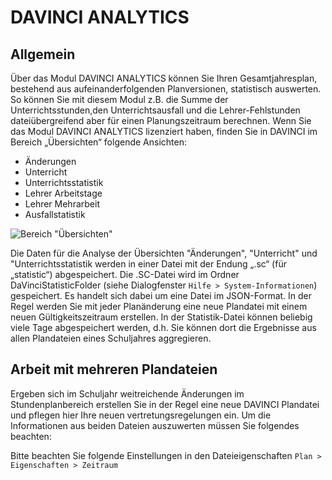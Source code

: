 # DAVINCI ANALYTICS

## Allgemein

Über das Modul DAVINCI ANALYTICS können Sie Ihren Gesamtjahresplan,
bestehend aus aufeinanderfolgenden Planversionen, statistisch auswerten. So können Sie mit diesem Modul z.B. die Summe der Unterrichtsstunden,den Unterrichtsausfall und die Lehrer-Fehlstunden dateiübergreifend aber für einen Planungszeitraum berechnen.
Wenn Sie das Modul DAVINCI ANALYTICS lizenziert haben, finden Sie in DAVINCI im Bereich „Übersichten“ folgende Ansichten:

* Änderungen
* Unterricht
* Unterrichtsstatistik
* Lehrer Arbeitstage
* Lehrer Mehrarbeit
* Ausfallstatistik

![Bereich "Übersichten"](/assets/images/Analytics01.png)

Die Daten für die Analyse der Übersichten "Änderungen", "Unterricht" und "Unterrichtsstatistik werden in einer Datei mit der Endung „.sc“ (für „statistic“) abgespeichert. Die .SC-Datei wird im Ordner DaVinciStatisticFolder (siehe Dialogfenster ``Hilfe > System-Informationen``) gespeichert. Es handelt sich dabei um eine Datei im JSON-Format. In der Regel werden Sie mit jeder Planänderung eine neue Plandatei mit einem neuen Gültigkeitszeitraum erstellen. In der Statistik-Datei können beliebig viele Tage abgespeichert werden, d.h. Sie können dort die Ergebnisse aus allen Plandateien eines Schuljahres aggregieren.

## Arbeit mit mehreren Plandateien

Ergeben sich im Schuljahr weitreichende Änderungen im Stundenplanbereich erstellen Sie in der Regel eine neue DAVINCI Plandatei und pflegen hier Ihre neuen vertretungsregelungen ein. Um die Informationen aus beiden Dateien auszuwerten müssen Sie folgendes beachten:

Bitte beachten Sie folgende Einstellungen in den Dateieigenschaften `Plan > Eigenschaften > Zeitraum`  

